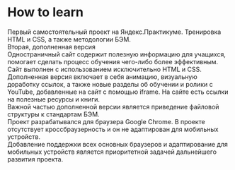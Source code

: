 # How to learn
Первый самостоятельный проект на Яндекс.Практикуме. Тренировка HTML и CSS, а также методологии БЭМ.   
Вторая, дополненная версия  
Одностраничный сайт содержит полезную информацию для учащихся, помогает сделать процесс обучения чего-либо более эффективным.  
Сайт выполнен с использованием исключительно HTML и CSS. Дополненная версия включает в себя анимацию, визуальную доработку ссылок, а также новые разделы об обучении и ролики с YouTube, добавленные на сайт с помощью iframe. На сайте есть ссылки на полезные ресурсы и книги.   
Важной частью дополненной версии является приведение файловой структуры к стандартам БЭМ.  
Проект разрабатывался для браузера Google Chrome. В проекте отсутствует кроссбраузерность и он не адаптирован для мобильных устройств.   
Добавление поддержки всех основных браузеров и адаптирование для мобильных устройств является приоритетной задачей дальнейшего развития проекта.   
